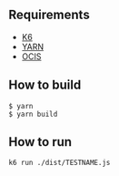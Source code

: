 ## Requirements
*  [K6](https://k6.io/)
*  [YARN](https://yarnpkg.com/)
*  [OCIS](https://github.com/owncloud/ocis)

## How to build
```console
$ yarn
$ yarn build
```

## How to run
```console
k6 run ./dist/TESTNAME.js
```